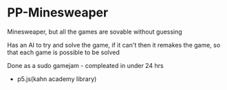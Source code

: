 # PP-Minesweaper
Minesweaper, but all the games are sovable without guessing

Has an AI to try and solve the game, if it can't then it remakes the game, so that each game is possible to be solved

Done as a sudo gamejam - compleated in under 24 hrs

 - p5.js(kahn academy library)
